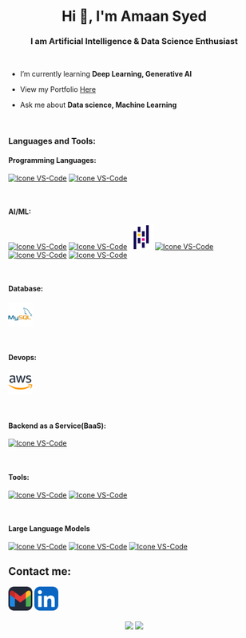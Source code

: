 <h1 align="center">Hi 👋, I'm Amaan Syed</h1>
<h3 align="center">I am Artificial Intelligence & Data Science Enthusiast</h3>
<br>

- I’m currently learning **Deep Learning, Generative AI**

- View my Portfolio <a href="https://daffy-grouse-151.notion.site/Hey-there-I-am-Amaan-Syed-4567529bdead4837ba0d9ebaffde36cf" target="_blank">Here</a>

- Ask me about **Data science, Machine Learning**

<br>

<h3 align="left">Languages and Tools:</h3>


#### Programming Languages:
  [<img height="48px" width="48px" alt="Icone VS-Code" src="https://skillicons.dev/icons?i=python"/>](https://www.python.org)
  [<img height="48px" width="48px" alt="Icone VS-Code" src="https://skillicons.dev/icons?i=java"/>](https://www.java.com)

<br>

#### AI/ML:

  [<img height="48px" width="48px" alt="Icone VS-Code" src="https://skillicons.dev/icons?i=tensorflow"/>](https://www.tensorflow.org)
  [<img height="48px" width="48px" alt="Icone VS-Code" src="https://skillicons.dev/icons?i=pytorch"/>](https://pytorch.org/)
  [<img height="48px" width="48px" alt="Icone VS-Code" src="https://raw.githubusercontent.com/devicons/devicon/2ae2a900d2f041da66e950e4d48052658d850630/icons/pandas/pandas-original.svg"/>](https://pandas.pydata.org/)
  [<img height="48px" width="48px" alt="Icone VS-Code" src="https://seaborn.pydata.org/_images/logo-mark-lightbg.svg"/>](https://seaborn.pydata.org/)
  [<img height="48px" width="48px" alt="Icone VS-Code" src="https://www.vectorlogo.zone/logos/opencv/opencv-icon.svg"/>](https://opencv.org/)
  [<img height="48px" width="48px" alt="Icone VS-Code" src="https://upload.wikimedia.org/wikipedia/commons/0/05/Scikit_learn_logo_small.svg"/>](https://scikit-learn.org/)

<br>

  #### Database:
  [<img height="48px" width="48px" alt="Icone VS-Code" src="https://raw.githubusercontent.com/devicons/devicon/master/icons/mysql/mysql-original-wordmark.svg"/>](https://www.mysql.com/)

<br>

  #### Devops:
  [<img height="48px" width="48px" alt="Icone VS-Code" src="https://raw.githubusercontent.com/devicons/devicon/master/icons/amazonwebservices/amazonwebservices-original-wordmark.svg"/>](https://aws.amazon.com)

<br>

  #### Backend as a Service(BaaS):
  [<img height="48px" width="48px" alt="Icone VS-Code" src="https://www.vectorlogo.zone/logos/firebase/firebase-icon.svg"/>](https://firebase.google.com/)

<br>

  #### Tools:
  [<img height="48px" width="48px" alt="Icone VS-Code" src="https://skillicons.dev/icons?i=vscode"/>](https://code.visualstudio.com/)
  [<img height="48px" width="48px" alt="Icone VS-Code" src="https://skillicons.dev/icons?i=github"/>](https://github.com/)

<br>

  #### Large Language Models
  [<img height="48px" width="48px" alt="Icone VS-Code" src="https://logowik.com/content/uploads/images/ollama-language-model9633.logowik.com.webp"/>](https://ollama.com/)
  [<img height="48px" width="48px" alt="Icone VS-Code" src="https://cdn.prod.website-files.com/6203b6d57823100847efd9b1/65f41595d37f53f717dd1f69_langchain%20icon-p-500.png"/>](https://github.com/langchain-ai/langchain)
  [<img height="48px" width="48px" alt="Icone VS-Code" src="https://encrypted-tbn0.gstatic.com/images?q=tbn:ANd9GcThr7qrIazsvZwJuw-uZCtLzIjaAyVW_ZrlEQ&s"/>](https://cloud.google.com/vertex-ai/generative-ai/docs/learn-resources#get_started_with_gemini)



## Contact me:
<div>
<a href = "mailto: amaansyed2001.as@gmail.com"><img loading="lazy" <img height="48px" width="48px" src="https://github.com/tandpfun/skill-icons/blob/main/icons/Gmail-Dark.svg" target="_blank"></a>
<a href="https://www.linkedin.com/in/amaan-syed-3013a1245/" target="_blank"><img height="48px" width="48px" src="https://github.com/tandpfun/skill-icons/blob/main/icons/LinkedIn.svg" target="_blank"></a>   
</div>

<br>

<div align="center" style="margin-bottom:200px">
 <img width=45% align="center" src="https://github-readme-stats.vercel.app/api?username=amaansyed110&theme=radical&show_icons=true" />
 <img width=40% align="center" src="https://github-readme-stats.vercel.app/api/top-langs/?username=amaansyed110&layout=compact&theme=radical" />
</div>

<br>
